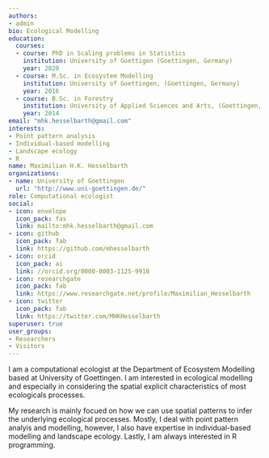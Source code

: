 ```yaml
---
authors:
- admin
bio: Ecological Modelling
education:
  courses:
  - course: PhD in Scaling problems in Statistics
    institution: University of Goettigen (Goettingen, Germany)
    year: 2020
  - course: M.Sc. in Ecosystem Modelling
    institution: University of Goettingen, (Goettingen, Germany)
    year: 2016
  - course: B.Sc. in Forestry
    institution: University of Applied Sciences and Arts, (Goettingen, Germany)
    year: 2014
email: "mhk.hesselbarth@gmail.com"
interests:
- Point pattern analysis
- Individual-based modelling
- Landscape ecology
- R
name: Maximilian H.K. Hesselbarth
organizations:
- name: University of Goettingen
  url: "http://www.uni-goettingen.de/"
role: Computational ecologist
social:
- icon: envelope
  icon_pack: fas
  link: mailto:mhk.hesselbarth@gmail.com
- icon: github
  icon_pack: fab
  link: https://github.com/mhesselbarth
- icon: orcid
  icon_pack: ai
  link: //orcid.org/0000-0003-1125-9918
- icon: researchgate
  icon_pack: fab
  link: https://www.researchgate.net/profile/Maximilian_Hesselbarth
- icon: twitter
  icon_pack: fab
  link: https://twitter.com/MHKHesselbarth
superuser: true
user_groups:
- Researchers
- Visitors
---
```


I am a computational ecologist at the Department of Ecosystem Modelling based at University of Goettingen. I am interested in ecological modelling and especially in considering the spatial explicit characteristics of most ecologicals processes.

My research is mainly focued on how we can use spatial patterns to infer the underlying ecological processes. Mostly, I deal with point pattern analyis and modelling, however, I also have expertise in individual-based modelling and landscape ecology. Lastly, I am always interested in R programming.
